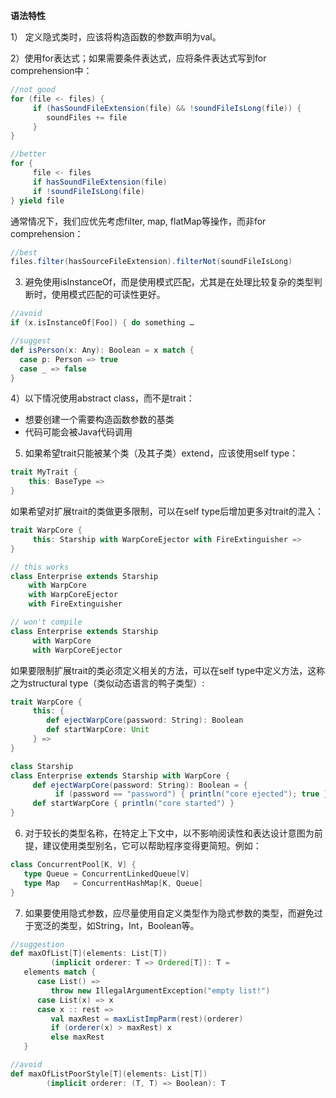 **语法特性**

1） 定义隐式类时，应该将构造函数的参数声明为val。

2）使用for表达式；如果需要条件表达式，应将条件表达式写到for comprehension中：
```scala
//not good
for (file <- files) {
     if (hasSoundFileExtension(file) && !soundFileIsLong(file)) {
        soundFiles += file
     }
}

//better
for {
     file <- files
     if hasSoundFileExtension(file)
     if !soundFileIsLong(file)
} yield file
```

通常情况下，我们应优先考虑filter, map, flatMap等操作，而非for comprehension：
```scala
//best
files.filter(hasSourceFileExtension).filterNot(soundFileIsLong) 
```

3) 避免使用isInstanceOf，而是使用模式匹配，尤其是在处理比较复杂的类型判断时，使用模式匹配的可读性更好。   
```scala
//avoid
if (x.isInstanceOf[Foo]) { do something …

//suggest
def isPerson(x: Any): Boolean = x match {
  case p: Person => true
  case _ => false
} 
```

4）以下情况使用abstract class，而不是trait：
* 想要创建一个需要构造函数参数的基类
* 代码可能会被Java代码调用

5) 如果希望trait只能被某个类（及其子类）extend，应该使用self type：
```scala
trait MyTrait {
    this: BaseType =>
}
```

如果希望对扩展trait的类做更多限制，可以在self type后增加更多对trait的混入：
```scala
trait WarpCore {
     this: Starship with WarpCoreEjector with FireExtinguisher =>
}

// this works
class Enterprise extends Starship
    with WarpCore
    with WarpCoreEjector
    with FireExtinguisher

// won't compile
class Enterprise extends Starship
     with WarpCore
     with WarpCoreEjector
```

如果要限制扩展trait的类必须定义相关的方法，可以在self type中定义方法，这称之为structural type（类似动态语言的鸭子类型）:
```scala
trait WarpCore {
     this: {
        def ejectWarpCore(password: String): Boolean
        def startWarpCore: Unit
     } =>
}

class Starship
class Enterprise extends Starship with WarpCore {
     def ejectWarpCore(password: String): Boolean = {
          if (password == "password") { println("core ejected"); true } else false }
     def startWarpCore { println("core started") }
}
```

6) 对于较长的类型名称，在特定上下文中，以不影响阅读性和表达设计意图为前提，建议使用类型别名，它可以帮助程序变得更简短。例如：
```scala
class ConcurrentPool[K, V] {
   type Queue = ConcurrentLinkedQueue[V]
   type Map   = ConcurrentHashMap[K, Queue]  
}
```

7) 如果要使用隐式参数，应尽量使用自定义类型作为隐式参数的类型，而避免过于宽泛的类型，如String，Int，Boolean等。
```scala
//suggestion
def maxOfList[T](elements: List[T])
         (implicit orderer: T => Ordered[T]): T =
   elements match {
      case List() =>
         throw new IllegalArgumentException("empty list!")
      case List(x) => x
      case x :: rest =>
         val maxRest = maxListImpParm(rest)(orderer)
         if (orderer(x) > maxRest) x
         else maxRest
   }

//avoid
def maxOfListPoorStyle[T](elements: List[T])
        (implicit orderer: (T, T) => Boolean): T
```